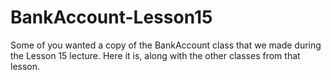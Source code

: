 # BankAccount-Lesson15
Some of you wanted a copy of the BankAccount class that we made during the Lesson 15 lecture.  Here it is, along with the other classes from that lesson.
